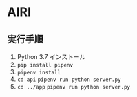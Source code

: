 # AIRI

## 実行手順
1. Python 3.7 インストール
2. `pip install pipenv`
3. `pipenv install`
4. `cd api`
	`pipenv run python server.py`
5. `cd ../app`
	`pipenv run python server.py`
